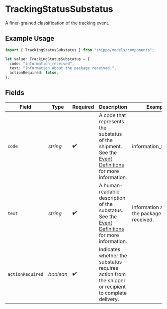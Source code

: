 # TrackingStatusSubstatus

A finer-grained classification of the tracking event.

## Example Usage

```typescript
import { TrackingStatusSubstatus } from "shippo/models/components";

let value: TrackingStatusSubstatus = {
  code: "information_received",
  text: "Information about the package received.",
  actionRequired: false,
};
```

## Fields

| Field                                                                                                                                                                                   | Type                                                                                                                                                                                    | Required                                                                                                                                                                                | Description                                                                                                                                                                             | Example                                                                                                                                                                                 |
| --------------------------------------------------------------------------------------------------------------------------------------------------------------------------------------- | --------------------------------------------------------------------------------------------------------------------------------------------------------------------------------------- | --------------------------------------------------------------------------------------------------------------------------------------------------------------------------------------- | --------------------------------------------------------------------------------------------------------------------------------------------------------------------------------------- | --------------------------------------------------------------------------------------------------------------------------------------------------------------------------------------- |
| `code`                                                                                                                                                                                  | *string*                                                                                                                                                                                | :heavy_check_mark:                                                                                                                                                                      | A code that represents the substatus of the shipment. See the <a href="https://docs.goshippo.com/docs/tracking/tracking/#event-definitions">Event Definitions</a> for more information. | information_received                                                                                                                                                                    |
| `text`                                                                                                                                                                                  | *string*                                                                                                                                                                                | :heavy_check_mark:                                                                                                                                                                      | A human-readable description of the substatus. See the <a href="https://docs.goshippo.com/docs/tracking/tracking/#event-definitions">Event Definitions</a> for more information.        | Information about the package received.                                                                                                                                                 |
| `actionRequired`                                                                                                                                                                        | *boolean*                                                                                                                                                                               | :heavy_check_mark:                                                                                                                                                                      | Indicates whether the substatus requires action from the shipper or recipient to complete delivery.                                                                                     |                                                                                                                                                                                         |